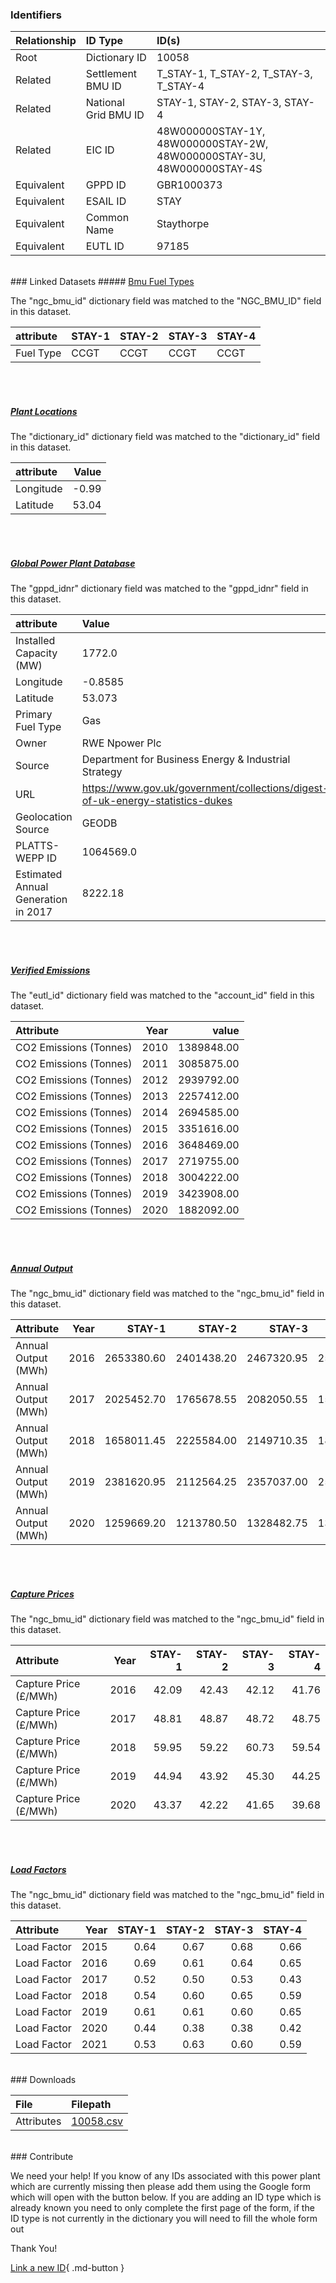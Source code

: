 ### Identifiers

| Relationship   | ID Type              | ID(s)                                                                  |
|:---------------|:---------------------|:-----------------------------------------------------------------------|
| Root           | Dictionary ID        | 10058                                                                  |
| Related        | Settlement BMU ID    | T_STAY-1, T_STAY-2, T_STAY-3, T_STAY-4                                 |
| Related        | National Grid BMU ID | STAY-1, STAY-2, STAY-3, STAY-4                                         |
| Related        | EIC ID               | 48W000000STAY-1Y, 48W000000STAY-2W, 48W000000STAY-3U, 48W000000STAY-4S |
| Equivalent     | GPPD ID              | GBR1000373                                                             |
| Equivalent     | ESAIL ID             | STAY                                                                   |
| Equivalent     | Common Name          | Staythorpe                                                             |
| Equivalent     | EUTL ID              | 97185                                                                  |

<br>
### Linked Datasets
##### <a href="https://osuked.github.io/Power-Station-Dictionary/datasets/bmu-fuel-types">Bmu Fuel Types</a>



The "ngc_bmu_id" dictionary field was matched to the "NGC_BMU_ID" field in this dataset.

| attribute   | STAY-1   | STAY-2   | STAY-3   | STAY-4   |
|:------------|:---------|:---------|:---------|:---------|
| Fuel Type   | CCGT     | CCGT     | CCGT     | CCGT     |

<br><br>
##### <a href="https://osuked.github.io/Power-Station-Dictionary/datasets/plant-locations">Plant Locations</a>



The "dictionary_id" dictionary field was matched to the "dictionary_id" field in this dataset.

| attribute   |   Value |
|:------------|--------:|
| Longitude   |   -0.99 |
| Latitude    |   53.04 |

<br><br>
##### <a href="https://osuked.github.io/Power-Station-Dictionary/datasets/global-power-plant-database">Global Power Plant Database</a>



The "gppd_idnr" dictionary field was matched to the "gppd_idnr" field in this dataset.

| attribute                           | Value                                                                          |
|:------------------------------------|:-------------------------------------------------------------------------------|
| Installed Capacity (MW)             | 1772.0                                                                         |
| Longitude                           | -0.8585                                                                        |
| Latitude                            | 53.073                                                                         |
| Primary Fuel Type                   | Gas                                                                            |
| Owner                               | RWE Npower Plc                                                                 |
| Source                              | Department for Business Energy & Industrial Strategy                           |
| URL                                 | https://www.gov.uk/government/collections/digest-of-uk-energy-statistics-dukes |
| Geolocation Source                  | GEODB                                                                          |
| PLATTS-WEPP ID                      | 1064569.0                                                                      |
| Estimated Annual Generation in 2017 | 8222.18                                                                        |

<br><br>
##### <a href="https://osuked.github.io/Power-Station-Dictionary/datasets/verified-emissions">Verified Emissions</a>



The "eutl_id" dictionary field was matched to the "account_id" field in this dataset.

| Attribute              |   Year |      value |
|:-----------------------|-------:|-----------:|
| CO2 Emissions (Tonnes) |   2010 | 1389848.00 |
| CO2 Emissions (Tonnes) |   2011 | 3085875.00 |
| CO2 Emissions (Tonnes) |   2012 | 2939792.00 |
| CO2 Emissions (Tonnes) |   2013 | 2257412.00 |
| CO2 Emissions (Tonnes) |   2014 | 2694585.00 |
| CO2 Emissions (Tonnes) |   2015 | 3351616.00 |
| CO2 Emissions (Tonnes) |   2016 | 3648469.00 |
| CO2 Emissions (Tonnes) |   2017 | 2719755.00 |
| CO2 Emissions (Tonnes) |   2018 | 3004222.00 |
| CO2 Emissions (Tonnes) |   2019 | 3423908.00 |
| CO2 Emissions (Tonnes) |   2020 | 1882092.00 |

<br><br>
##### <a href="https://osuked.github.io/Power-Station-Dictionary/datasets/annual-output">Annual Output</a>



The "ngc_bmu_id" dictionary field was matched to the "ngc_bmu_id" field in this dataset.

| Attribute           |   Year |     STAY-1 |     STAY-2 |     STAY-3 |     STAY-4 |
|:--------------------|-------:|-----------:|-----------:|-----------:|-----------:|
| Annual Output (MWh) |   2016 | 2653380.60 | 2401438.20 | 2467320.95 | 2543956.50 |
| Annual Output (MWh) |   2017 | 2025452.70 | 1765678.55 | 2082050.55 | 1567359.90 |
| Annual Output (MWh) |   2018 | 1658011.45 | 2225584.00 | 2149710.35 | 1873607.35 |
| Annual Output (MWh) |   2019 | 2381620.95 | 2112564.25 | 2357037.00 | 2523223.15 |
| Annual Output (MWh) |   2020 | 1259669.20 | 1213780.50 | 1328482.75 | 1365182.45 |

<br><br>
##### <a href="https://osuked.github.io/Power-Station-Dictionary/datasets/capture-prices">Capture Prices</a>



The "ngc_bmu_id" dictionary field was matched to the "ngc_bmu_id" field in this dataset.

| Attribute             |   Year |   STAY-1 |   STAY-2 |   STAY-3 |   STAY-4 |
|:----------------------|-------:|---------:|---------:|---------:|---------:|
| Capture Price (£/MWh) |   2016 |    42.09 |    42.43 |    42.12 |    41.76 |
| Capture Price (£/MWh) |   2017 |    48.81 |    48.87 |    48.72 |    48.75 |
| Capture Price (£/MWh) |   2018 |    59.95 |    59.22 |    60.73 |    59.54 |
| Capture Price (£/MWh) |   2019 |    44.94 |    43.92 |    45.30 |    44.25 |
| Capture Price (£/MWh) |   2020 |    43.37 |    42.22 |    41.65 |    39.68 |

<br><br>
##### <a href="https://osuked.github.io/Power-Station-Dictionary/datasets/load-factors">Load Factors</a>



The "ngc_bmu_id" dictionary field was matched to the "ngc_bmu_id" field in this dataset.

| Attribute   |   Year |   STAY-1 |   STAY-2 |   STAY-3 |   STAY-4 |
|:------------|-------:|---------:|---------:|---------:|---------:|
| Load Factor |   2015 |     0.64 |     0.67 |     0.68 |     0.66 |
| Load Factor |   2016 |     0.69 |     0.61 |     0.64 |     0.65 |
| Load Factor |   2017 |     0.52 |     0.50 |     0.53 |     0.43 |
| Load Factor |   2018 |     0.54 |     0.60 |     0.65 |     0.59 |
| Load Factor |   2019 |     0.61 |     0.61 |     0.60 |     0.65 |
| Load Factor |   2020 |     0.44 |     0.38 |     0.38 |     0.42 |
| Load Factor |   2021 |     0.53 |     0.63 |     0.60 |     0.59 |


<br>
### Downloads


| File       | Filepath                                                                              |
|:-----------|:--------------------------------------------------------------------------------------|
| Attributes | [10058.csv](https://osuked.github.io/Power-Station-Dictionary/object_attrs/10058.csv) |


<br>
### Contribute

We need your help! If you know of any IDs associated with this power plant which are currently missing then please add them using the Google form which will open with the button below. If you are adding an ID type which is already known you need to only complete the first page of the form, if the ID type is not currently in the dictionary you will need to fill the whole form out

Thank You!

[Link a new ID](https://docs.google.com/forms/d/e/1FAIpQLSc5jRsQ7NgiLLXbwo9PUdwTQyuqbRwThltG56-o6NVSe7E_nw/viewform?usp=pp_url&entry.251912331=10058){ .md-button }